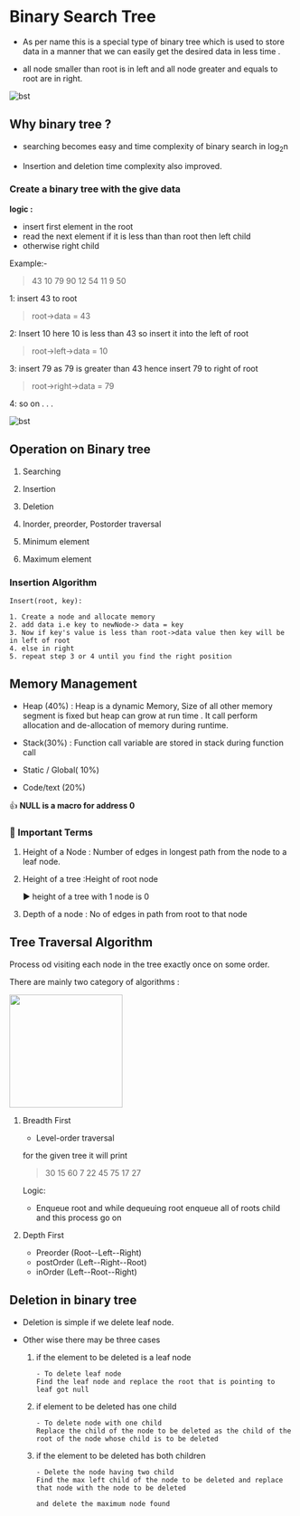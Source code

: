 # Binary Search Tree

- As per name this is a special type of binary tree which is used to store data in a manner that we can easily get the desired data in less time .

- all node smaller than root is in left and all node greater and equals to root are in right.

![bst](https://static.javatpoint.com/ds/images/binary-search-tree.png)

## Why binary tree ?

- searching becomes easy and time complexity of binary search in log<sub>2</sub>n

- Insertion and deletion time complexity also improved.

### Create a binary tree with the give data

**logic :**

- insert first element in the root
- read the next element if it is less than than root then left child
- otherwise right child

Example:-

> 43 10 79 90 12 54 11 9 50

1: insert 43 to root

> root->data = 43

2: Insert 10 here 10 is less than 43 so insert it into the left of root

> root->left->data = 10

3: insert 79 as 79 is greater than 43 hence insert 79 to right of root

> root->right->data = 79

4: so on . . .

![bst](https://static.javatpoint.com/ds/images/binary-search-tree-creation.png)

## Operation on Binary tree

1. Searching

2. Insertion

3. Deletion

4. Inorder, preorder, Postorder traversal

5. Minimum element

6. Maximum element

### Insertion Algorithm

```
Insert(root, key):

1. Create a node and allocate memory
2. add data i.e key to newNode-> data = key
3. Now if key's value is less than root->data value then key will be in left of root
4. else in right
5. repeat step 3 or 4 until you find the right position
```

## Memory Management

- Heap (40%) : Heap is a dynamic Memory, Size of all other memory segment is fixed but heap can grow at run time . It call perform allocation and de-allocation of memory during runtime.

- Stack(30%) : Function call variable are stored in stack during function call

- Static / Global( 10%)

- Code/text (20%)

👍 **NULL is a macro for address 0**

### 🤪 Important Terms

1. Height of a Node : Number of edges in longest path from the node to a leaf node.

2. Height of a tree :Height of root node

   ▶️ height of a tree with 1 node is 0

3. Depth of a node : No of edges in path from root to that node

## Tree Traversal Algorithm

Process od visiting each node in the tree exactly once on some order.

There are mainly two category of algorithms :

<img src="https://static.javatpoint.com/ds/images/binary-search-tree.png" width="200">

1. Breadth First

   - Level-order traversal

   for the given tree it will print

   > 30 15 60 7 22 45 75 17 27

   Logic:

   - Enqueue root and while dequeuing root enqueue all of roots child and this process go on

2. Depth First
   - Preorder (Root--Left--Right)
   - postOrder (Left--Right--Root)
   - inOrder (Left--Root--Right)

## Deletion in binary tree

- Deletion is simple if we delete leaf node.

- Other wise there may be three cases

  1.  if the element to be deleted is a leaf node
      ```
      - To delete leaf node
      Find the leaf node and replace the root that is pointing to leaf got null
      ```
  2.  if element to be deleted has one child

      ```
      - To delete node with one child
      Replace the child of the node to be deleted as the child of the root of the node whose child is to be deleted

      ```

  3.  if the element to be deleted has both children

      ```
      - Delete the node having two child
      Find the max left child of the node to be deleted and replace that node with the node to be deleted

      and delete the maximum node found
      ```
